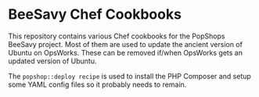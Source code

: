 BeeSavy Chef Cookbooks
====

This repository contains various Chef cookbooks for the PopShops BeeSavy project.  Most of them
are used to update the ancient version of Ubuntu on OpsWorks.  These can be removed if/when OpsWorks
gets an updated version of Ubuntu.

The ```popshop::deploy recipe``` is used to install the PHP Composer and setup some YAML config files
so it probably needs to remain.